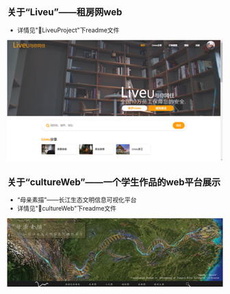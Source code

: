 ##  关于“Liveu”——租房网web
 - 详情见"📂LiveuProject"下readme文件

![首页](img/main.png "注册页面")

##  关于“cultureWeb”——一个学生作品的web平台展示
 - “母亲素描”——长江生态文明信息可视化平台
 - 详情见"📂cultureWeb"下readme文件

![首页](img/index.png "注册页面")
